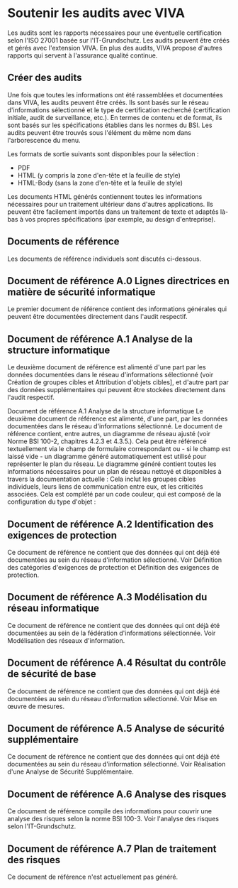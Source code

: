 # Soutenir les audits avec VIVA 

Les audits sont les rapports nécessaires pour une éventuelle certification selon l'ISO 27001 basée sur l'IT-Grundschutz. Les audits peuvent être créés et gérés avec l'extension VIVA. En plus des audits, VIVA propose d'autres rapports qui servent à l'assurance qualité continue.

Créer des audits
-------------

Une fois que toutes les informations ont été rassemblées et documentées dans VIVA, les audits peuvent être créés. Ils sont basés sur le réseau d'informations sélectionné et le type de certification recherché (certification initiale, audit de surveillance, etc.). En termes de contenu et de format, ils sont basés sur les spécifications établies dans les normes du BSI. Les audits peuvent être trouvés sous l'élément du même nom dans l'arborescence du menu.

Les formats de sortie suivants sont disponibles pour la sélection :

*   PDF
*   HTML (y compris la zone d'en-tête et la feuille de style)
*   HTML-Body (sans la zone d'en-tête et la feuille de style)

Les documents HTML générés contiennent toutes les informations nécessaires pour un traitement ultérieur dans d'autres applications. Ils peuvent être facilement importés dans un traitement de texte et adaptés là-bas à vos propres spécifications (par exemple, au design d'entreprise).

Documents de référence
-------------------

Les documents de référence individuels sont discutés ci-dessous.

Document de référence A.0 Lignes directrices en matière de sécurité informatique
---------------------------------------------

Le premier document de référence contient des informations générales qui peuvent être documentées directement dans l'audit respectif.

Document de référence A.1 Analyse de la structure informatique
--------------------------------------------

Le deuxième document de référence est alimenté d'une part par les données documentées dans le réseau d'informations sélectionné (voir Création de groupes cibles et Attribution d'objets cibles\], et d'autre part par des données supplémentaires qui peuvent être stockées directement dans l'audit respectif.

Document de référence A.1 Analyse de la structure informatique Le deuxième document de référence est alimenté, d'une part, par les données documentées dans le réseau d'informations sélectionné. Le document de référence contient, entre autres, un diagramme de réseau ajusté (voir Norme BSI 100-2, chapitres 4.2.3 et 4.3.5.). Cela peut être référencé textuellement via le champ de formulaire correspondant ou - si le champ est laissé vide - un diagramme généré automatiquement est utilisé pour représenter le plan du réseau. Le diagramme généré contient toutes les informations nécessaires pour un plan de réseau nettoyé et disponibles à travers la documentation actuelle : Cela inclut les groupes cibles individuels, leurs liens de communication entre eux, et les criticités associées. Cela est complété par un code couleur, qui est composé de la configuration du type d'objet :

Document de référence A.2 Identification des exigences de protection
----------------------------------------------------------------

Ce document de référence ne contient que des données qui ont déjà été documentées au sein du réseau d'information sélectionné. Voir Définition des catégories d'exigences de protection et Définition des exigences de protection.

Document de référence A.3 Modélisation du réseau informatique
-------------------------------------------------

Ce document de référence ne contient que des données qui ont déjà été documentées au sein de la fédération d'informations sélectionnée. Voir Modélisation des réseaux d'information.

Document de référence A.4 Résultat du contrôle de sécurité de base
---------------------------------------------------------

Ce document de référence ne contient que des données qui ont déjà été documentées au sein du réseau d'information sélectionné. Voir Mise en œuvre de mesures.

Document de référence A.5 Analyse de sécurité supplémentaire
----------------------------------------------------

Ce document de référence ne contient que des données qui ont déjà été documentées au sein du réseau d'information sélectionné. Voir Réalisation d'une Analyse de Sécurité Supplémentaire.

Document de référence A.6 Analyse des risques
------------------------------------

Ce document de référence compile des informations pour couvrir une analyse des risques selon la norme BSI 100-3. Voir l'analyse des risques selon l'IT-Grundschutz. 

Document de référence A.7 Plan de traitement des risques
------------------------------------------

Ce document de référence n'est actuellement pas généré. 
